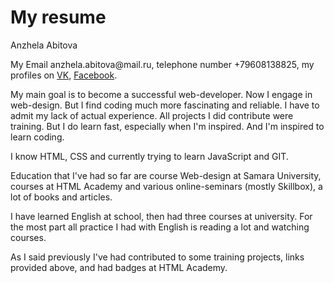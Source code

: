 <h1>My resume</h1>
<p class="name">Anzhela Abitova</p>
        <p>My Email anzhela.abitova@mail.ru, telephone number <tel>+79608138825</tel>, my profiles on 
        <a href="https://vk.com/id230631255">VK</a>, <a class="social_media_links" 
        href="https://www.facebook.com/abitovaanzela" 
        target="_blank">Facebook</a>.</p>
        <p>My main goal is to become a successful web-developer. Now I engage in web-design. But I 
        find coding much more fascinating and reliable. I have to admit my lack of actual experience. 
        All projects I did contribute were training. But I do learn fast, especially when I'm 
        inspired. And I'm inspired to learn coding.</p>
        <p>I know HTML, CSS and currently trying to learn JavaScript and GIT.</p>
        <p>Education that I've had so far are course Web-design at Samara University, courses at HTML 
        Academy and various online-seminars (mostly Skillbox), a lot of books and articles. </p>
        <p>I have learned English at school, then had three courses at university. For the most part 
        all practice I had with English is reading a lot and watching courses.</p>
        <p>As I said previously I've had contributed to some training projects, links provided above, and had 
        badges at HTML Academy.</p>
